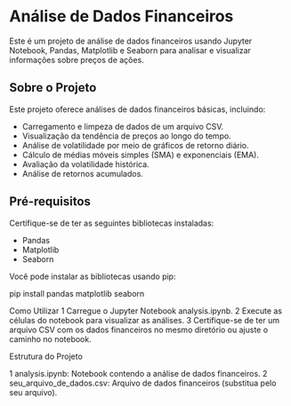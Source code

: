 # Análise de Dados Financeiros

Este é um projeto de análise de dados financeiros usando Jupyter Notebook, Pandas, Matplotlib e Seaborn para analisar e visualizar informações sobre preços de ações.

## Sobre o Projeto

Este projeto oferece análises de dados financeiros básicas, incluindo:

- Carregamento e limpeza de dados de um arquivo CSV.
- Visualização da tendência de preços ao longo do tempo.
- Análise de volatilidade por meio de gráficos de retorno diário.
- Cálculo de médias móveis simples (SMA) e exponenciais (EMA).
- Avaliação da volatilidade histórica.
- Análise de retornos acumulados.

## Pré-requisitos

Certifique-se de ter as seguintes bibliotecas instaladas:

- Pandas
- Matplotlib
- Seaborn

Você pode instalar as bibliotecas usando pip:

pip install pandas matplotlib seaborn

Como Utilizar
  1  Carregue o Jupyter Notebook analysis.ipynb.
  2 Execute as células do notebook para visualizar as análises.
  3 Certifique-se de ter um arquivo CSV com os dados financeiros no mesmo diretório ou ajuste o caminho no notebook.

Estrutura do Projeto

  1  analysis.ipynb: Notebook contendo a análise de dados financeiros.
  2  seu_arquivo_de_dados.csv: Arquivo de dados financeiros (substitua pelo seu arquivo).

